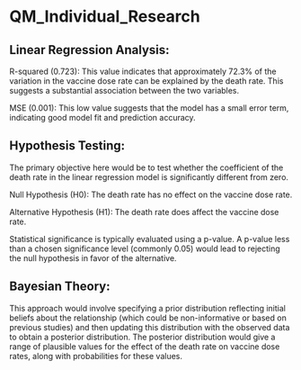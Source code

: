 # QM_Individual_Research

## Linear Regression Analysis:

R-squared (0.723): This value indicates that approximately 72.3% of the variation in the vaccine dose rate can be explained by the death rate. This suggests a substantial association between the two variables.

MSE (0.001): This low value suggests that the model has a small error term, indicating good model fit and prediction accuracy.


## Hypothesis Testing:

The primary objective here would be to test whether the coefficient of the death rate in the linear regression model is significantly different from zero.

Null Hypothesis (H0): The death rate has no effect on the vaccine dose rate.

Alternative Hypothesis (H1): The death rate does affect the vaccine dose rate.

Statistical significance is typically evaluated using a p-value. A p-value less than a chosen significance level (commonly 0.05) would lead to rejecting the null hypothesis in favor of the alternative.

## Bayesian Theory:

This approach would involve specifying a prior distribution reflecting initial beliefs about the relationship (which could be non-informative or based on previous studies) and then updating this distribution with the observed data to obtain a posterior distribution.
The posterior distribution would give a range of plausible values for the effect of the death rate on vaccine dose rates, along with probabilities for these values.
